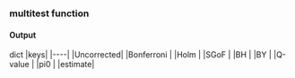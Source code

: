 ### multitest function
#### Output
  dict 
  |keys| 
  |----|
  |Uncorrected| 
  |Bonferroni |
  |Holm |
  |SGoF |
  |BH |
  |BY |
  |Q-value |
  |pi0 |
  |estimate|
### 
